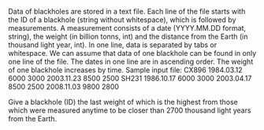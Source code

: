 Data of blackholes are stored in a text file. Each line of the file starts with the ID of a blackhole (string without whitespace), which is followed by measurements. A measurement consists of a date (YYYY.MM.DD format, string), the weight (in billion tonns, int) and the distance from the Earth (in thousand light year, int). In one line, data is separated by tabs or whitespace. We can assume that data of one blackhole can be found in only one line of the file. The dates in one line are in ascending order. The weight of one blackhole increases by time. 
Sample input file:
CX896 1984.03.12 6000 3000 2003.11.23 8500 2500 
SH231 1986.10.17 6000 3000 2003.04.17 8500 2500 2008.11.03 9800 2800

Give a blackhole (ID) the last weight of which is the highest from those which were measured anytime to be closer than 2700 thousand light years from the Earth. 
